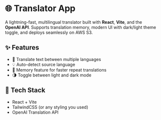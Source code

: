 # 🌐 Translator App

A lightning-fast, multilingual translator built with **React**, **Vite**, and the **OpenAI API**. Supports translation memory, modern UI with dark/light theme toggle, and deploys seamlessly on AWS S3.

## ✨ Features

- 🔁 Translate text between multiple languages
- 💡 Auto-detect source language
- 🧠 Memory feature for faster repeat translations
- 🌗 Toggle between light and dark mode


## 🔧 Tech Stack

- React + Vite
- TailwindCSS (or any styling you used)
- OpenAI Translation API



